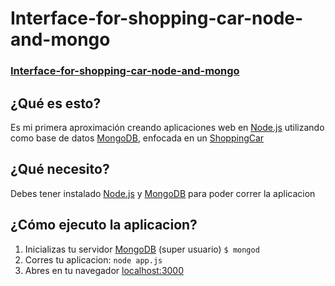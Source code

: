 # Interface-for-shopping-car-node-and-mongo
### [Interface-for-shopping-car-node-and-mongo](http://spantons.github.io/Interface-for-shopping-car-node-and-mongo)
## ¿Qué es esto?
  Es mi primera aproximación creando aplicaciones web en [Node.js](nodejs.org/) utilizando como base de datos [MongoDB](www.mongodb.org/‎), enfocada en un [ShoppingCar](es.wikipedia.org/wiki/Tienda_web)

## ¿Qué necesito?
  Debes tener instalado [Node.js](nodejs.org/) y [MongoDB](www.mongodb.org/‎) para poder correr la aplicacion

## ¿Cómo ejecuto la aplicacion?
  1. Inicializas tu servidor [MongoDB](www.mongodb.org/‎) (super usuario) `$ mongod`
  2.   Corres tu aplicacion: `node app.js`
  3.   Abres en tu navegador [localhost:3000](localhost:3000)
